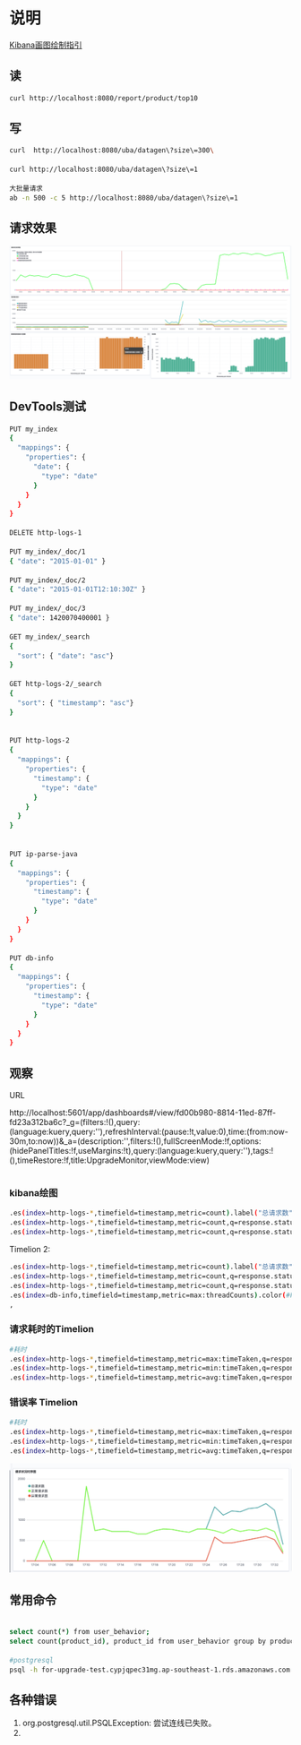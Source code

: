 # 说明

[Kibana画图绘制指引](https://www.elastic.co/guide/cn/kibana/current/xy-chart.html)

## 读

```bash
curl http://localhost:8080/report/product/top10
```

## 写

```bash
curl  http://localhost:8080/uba/datagen\?size\=300\

curl http://localhost:8080/uba/datagen\?size\=1

大批量请求
ab -n 500 -c 5 http://localhost:8080/uba/datagen\?size\=1
```
## 请求效果

![img.png](img.png)


## DevTools测试

```bash
PUT my_index
{
  "mappings": {
    "properties": {
      "date": {
        "type": "date" 
      }
    }
  }
}

DELETE http-logs-1

PUT my_index/_doc/1
{ "date": "2015-01-01" } 

PUT my_index/_doc/2
{ "date": "2015-01-01T12:10:30Z" } 

PUT my_index/_doc/3
{ "date": 1420070400001 } 

GET my_index/_search
{
  "sort": { "date": "asc"} 
}

GET http-logs-2/_search 
{
  "sort": { "timestamp": "asc"} 
}


PUT http-logs-2
{
  "mappings": {
    "properties": {
      "timestamp": {
        "type": "date" 
      }
    }
  }
}


PUT ip-parse-java
{
  "mappings": {
    "properties": {
      "timestamp": {
        "type": "date" 
      }
    }
  }
}

PUT db-info
{
  "mappings": {
    "properties": {
      "timestamp": {
        "type": "date" 
      }
    }
  }
}
```

## 观察

URL

http://localhost:5601/app/dashboards#/view/fd00b980-8814-11ed-87ff-fd23a312ba6c?_g=(filters:!(),query:(language:kuery,query:''),refreshInterval:(pause:!t,value:0),time:(from:now-30m,to:now))&_a=(description:'',filters:!(),fullScreenMode:!f,options:(hidePanelTitles:!f,useMargins:!t),query:(language:kuery,query:''),tags:!(),timeRestore:!f,title:UpgradeMonitor,viewMode:view)

```bash


```

### kibana绘图

```bash
.es(index=http-logs-*,timefield=timestamp,metric=count).label("总请求数"),
.es(index=http-logs-*,timefield=timestamp,metric=count,q=response.status:200).label(正常请求数),
.es(index=http-logs-*,timefield=timestamp,metric=count,q=response.status:>200).bars(stack=false).color(#F44336).label(异常请求数)

```

Timelion 2:

```bash
.es(index=http-logs-*,timefield=timestamp,metric=count).label("总请求数"),
.es(index=http-logs-*,timefield=timestamp,metric=count,q=response.status:200).label(正常请求数).legend().color(#00FF00),
.es(index=http-logs-*,timefield=timestamp,metric=count,q=response.status:>200&request.uri:"http://localhost:8080/report/product/top10").color(#F44336).label(异常请求数)
.es(index=db-info,timefield=timestamp,metric=max:threadCounts).color(#F44336).label(数据库服务器请求数)
,

```

### 请求耗时的Timelion

```bash
#耗时
.es(index=http-logs-*,timefield=timestamp,metric=max:timeTaken,q=response.status:200).label(最高请求耗时),
.es(index=http-logs-*,timefield=timestamp,metric=min:timeTaken,q=response.status:200).label(最低请求耗时),
.es(index=http-logs-*,timefield=timestamp,metric=avg:timeTaken,q=response.status:200).label(平均请求耗时)

```

### 错误率 Timelion

```bash
#耗时
.es(index=http-logs-*,timefield=timestamp,metric=max:timeTaken,q=response.status:200).label(最高请求耗时),
.es(index=http-logs-*,timefield=timestamp,metric=min:timeTaken,q=response.status:200).label(最低请求耗时),
.es(index=http-logs-*,timefield=timestamp,metric=avg:timeTaken,q=response.status:200).label(平均请求耗时),


```

![请求时序图](images/请求时序图.png)

## 常用命令

```bash

select count(*) from user_behavior;
select count(product_id), product_id from user_behavior group by product_id order by  count(product_id) desc;

#postgresql
psql -h for-upgrade-test.cypjqpec31mg.ap-southeast-1.rds.amazonaws.com -p 5432 -U postgres runoobdb
```

## 各种错误

1. org.postgresql.util.PSQLException: 尝试连线已失败。
2. 